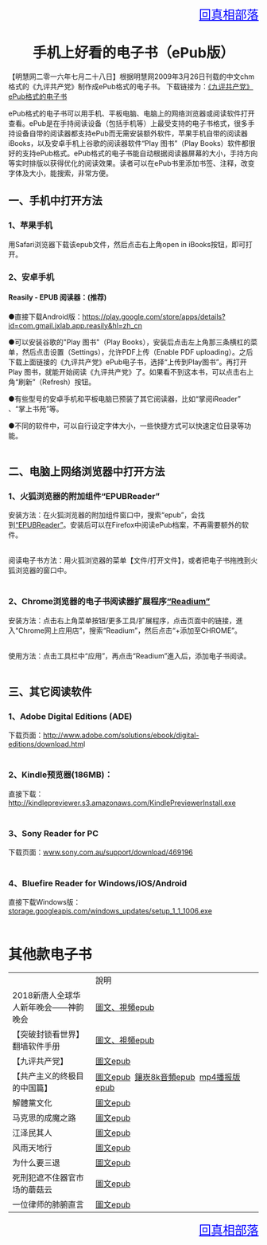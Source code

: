
 <body>
 <div align="right"><a href="https://git.io/goal" style="font-size:24px;color:blue;">回真相部落</a></div>


<div align="center"><h1>手机上好看的电子书（ePub版）</h1></div>


 

【明慧网二零一六年七月二十八日】根据明慧网2009年3月26日刊载的中文chm格式的《九评共产党》制作成ePub格式的电子书。
下载链接为：<a href="https://git.io/9ping" target="_blank">《九评共产党》ePub格式的电子书</a><p></p>

ePub格式的电子书可以用手机、平板电脑、电脑上的网络浏览器或阅读软件打开查看。ePub是在手持阅读设备（包括手机等）上最受支持的电子书格式，很多手持设备自带的阅读器都支持ePub而无需安装额外软件，苹果手机自带的阅读器iBooks，以及安卓手机上谷歌的阅读器软件“Play 图书”（Play Books）软件都很好的支持ePub格式。ePub格式的电子书能自动根据阅读器屏幕的大小，手持方向等实时排版以获得优化的阅读效果。读者可以在ePub书里添加书签、注释，改变字体及大小，能搜索，非常方便。<p></p>

<h2>一、手机中打开方法</h2>

<h3>1、苹果手机</h3>

用Safari浏览器下载该epub文件，然后点击右上角open in iBooks按钮，即可打开。

<h3>2、安卓手机</h3>
<h4>Reasily - EPUB 阅读器：(推荐)</h4>
<span class="blackCircle">●</span>直接下载Android版：<a href="https://play.google.com/store/apps/details?id=com.gmail.jxlab.app.reasily&hl=zh_cn">https://play.google.com/store/apps/details?id=com.gmail.jxlab.app.reasily&hl=zh_cn</a><p></p>

<span class="blackCircle">●</span>可以安装谷歌的"Play 图书"（Play Books），安装后点击左上角那三条横杠的菜单，然后点击设置（Settings），允许PDF上传（Enable PDF uploading）。之后下载上面链接的《九评共产党》ePub电子书，选择“上传到Play图书”。再打开Play 图书，就能开始阅读《九评共产党》了。如果看不到这本书，可以点击右上角“刷新”（Refresh）按钮。<p></p>

<span class="blackCircle">●</span>有些型号的安卓手机和平板电脑已预装了其它阅读器，比如“掌阅iReader” 、“掌上书苑”等。<p></p>

<span class="blackCircle">●</span>不同的软件中，可以自行设定字体大小，一些快捷方式可以快速定位目录等功能。<br><br>

<h2>二、电脑上网络浏览器中打开方法</h2>

<h3>1、火狐浏览器的附加组件“EPUBReader”</h3>

安装方法：在火狐浏览器的附加组件窗口中，搜索“epub”，会找到<a href="https://addons.mozilla.org/zh-CN/firefox/addon/epubreader/" target="_blank">“EPUBReader”</a>。安装后可以在Firefox中阅读ePub档案，不再需要额外的软件。<br><br>

阅读电子书方法：用火狐浏览器的菜单【文件/打开文件】，或者把电子书拖拽到火狐浏览器的窗口中。<br><br>

<h3>2、Chrome浏览器的电子书阅读器扩展程序<a href="https://chrome.google.com/webstore/detail/readium/fepbnnnkkadjhjahcafoaglimekefifl" target="_blank">“Readium”</a></h3>

安装方法：点击右上角菜单按钮/更多工具/扩展程序，点击页面中的链接，進入“Chrome网上应用店”，搜索“Readium”，然后点击“+添加至CHROME”。<br><br>

使用方法：点击工具栏中“应用”，再点击“Readium”進入后，添加电子书阅读。<br><br>

<h2>三、其它阅读软件</h2>

<h3>1、Adobe Digital Editions (ADE)</h3>

下载页面：<a href="http://www.adobe.com/solutions/ebook/digital-editions/download.htm" target="_blank" target="_blank">http://www.adobe.com/solutions/ebook/digital-editions/download.htm</a>l<br><br>

<h3>2、Kindle预览器(186MB)：</h3>

直接下载：<a href="http://kindlepreviewer.s3.amazonaws.com/KindlePreviewerInstall.exe" target="_blank">http://kindlepreviewer.s3.amazonaws.com/KindlePreviewerInstall.exe</a><br><br>

<h3>3、Sony Reader for PC</h3>

下载页面：<a href="www.sony.com.au/support/download/469196" target="_blank">www.sony.com.au/support/download/469196</a><br><br>

<h3>4、Bluefire Reader for Windows/iOS/Android</h3>

直接下载Windows版：<a href="storage.googleapis.com/windows_updates/setup_1_1_1006.exe" target="_blank">storage.googleapis.com/windows_updates/setup_1_1_1006.exe</a><br><br>


<h1>其他款电子书</h1>
<table  cellspacing="1" cellpadding="1">
<tr  width="880">
	<td  width="280"></td>
	<td  width="600">說明</td>
</tr>
<tr>
	<td>2018新唐人全球华人新年晚会——神韵晚会</td>
	<td><a href="https://github.com/goodabc/GCC/blob/master/GCC/ebook/epub/sy.epub?raw=true">圖文、視頻epub</a></td>
</tr>	
<tr>
	<td>【突破封锁看世界】翻墙软件手册</td>
	<td><a href="https://git.io/fang">圖文、視頻epub</a></td>
</tr>
<tr>
	<td>【九评共产党】</td>
	<td><a href="https://git.io/9ping">圖文epub</a></td>
</tr>
<tr>
	<td>【共产主义的终极目的中国篇】</td>
	<td><a href="https://github.com/goodabc/GCC/blob/master/GCC/ebook/epub/gbUltiGoalCmChina.epub?raw=true">圖文epub</a>&nbsp;&nbsp;<a href="https://git.io/8k">鑲崁8k音頻epub</a>&nbsp;&nbsp;<a href="https://github.com/goodabc/GCC/blob/master/zjmd.md" target="_blank">mp4播报版 epub </a></td>
</tr>
<tr>
	<td>解體黨文化</td>
	<td><a href="https://git.io/jtdwh">圖文epub</a></td>
</tr>
<tr>
	<td>马克思的成魔之路</td>
	<td><a href="https://git.io/mks">圖文epub</a></td>
</tr>
<tr>
	<td>江泽民其人</td>
	<td><a href="https://git.io/jzmqr">圖文epub</a></td>
</tr>
<tr>
	<td>风雨天地行</td>
	<td><a href="https://git.io/fytdx">圖文epub</a></td>
</tr>
<tr>
	<td>为什么要三退</td>
	<td><a href="https://git.io/whytd">圖文epub</a></td>
</tr>
<tr>
	<td>死刑犯遮不住器官市场的蘑菇云</td>
	<td><a href="https://git.io/mro">圖文epub</a></td>
</tr>
<tr>
	<td>一位律师的肺腑直言</td>
	<td><a href="https://github.com/goodabc/GCC/blob/master/GCC/ebook/epub/lawyer.epub?raw=true">圖文epub</a></td>
</tr>
</table>
 <div align="right"><a href="https://git.io/goal" style="font-size:24px;color:blue;">回真相部落</a></div>
 </body>
</html>
